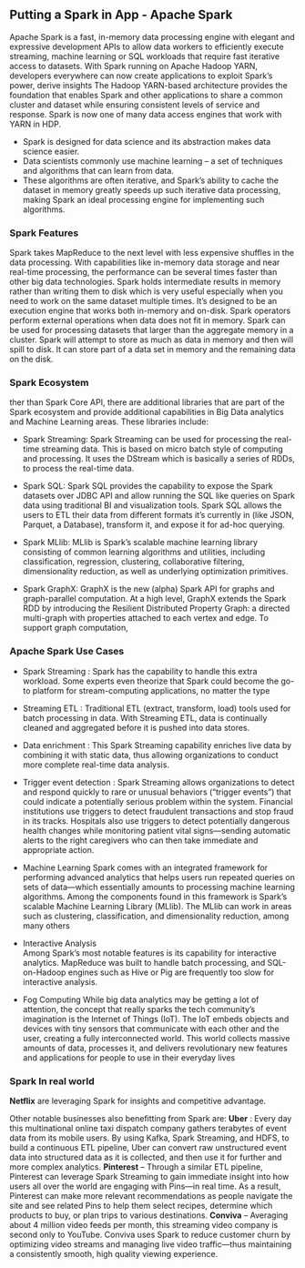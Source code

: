 ## Putting a Spark in App - Apache Spark

Apache Spark is a fast, in-memory data processing engine with elegant and expressive development APIs to allow data workers to efficiently execute streaming, machine learning or SQL workloads that require fast iterative access to datasets. 
With Spark running on Apache Hadoop YARN, developers everywhere can now create applications to exploit Spark’s power, derive insights
The Hadoop YARN-based architecture provides the foundation that enables Spark and other applications to share a common cluster and dataset while ensuring consistent levels of service and response. Spark is now one of many data access engines that work with YARN in HDP.

- Spark is designed for data science and its abstraction makes data science easier. 
- Data scientists commonly use machine learning – a set of techniques and algorithms that can learn from data. 
- These algorithms are often iterative, and Spark’s ability to cache the dataset in memory greatly speeds up such iterative data processing, making Spark an ideal processing engine for implementing such algorithms.

### Spark Features

Spark takes MapReduce to the next level with less expensive shuffles in the data processing. With capabilities like in-memory data storage and near real-time processing, the performance can be several times faster than other big data technologies.
Spark holds intermediate results in memory rather than writing them to disk which is very useful especially when you need to work on the same dataset multiple times. It’s designed to be an execution engine that works both in-memory and on-disk. Spark operators perform external operations when data does not fit in memory. Spark can be used for processing datasets that larger than the aggregate memory in a cluster.
Spark will attempt to store as much as data in memory and then will spill to disk. It can store part of a data set in memory and the remaining data on the disk. 

### Spark Ecosystem 

ther than Spark Core API, there are additional libraries that are part of the Spark ecosystem and provide additional capabilities in Big Data analytics and Machine Learning areas.
These libraries include:
- Spark Streaming:
Spark Streaming can be used for processing the real-time streaming data. This is based on micro batch style of computing and processing. It uses the DStream which is basically a series of RDDs, to process the real-time data.

- Spark SQL:
Spark SQL provides the capability to expose the Spark datasets over JDBC API and allow running the SQL like queries on Spark data using traditional BI and visualization tools. Spark SQL allows the users to ETL their data from different formats it’s currently in (like JSON, Parquet, a Database), transform it, and expose it for ad-hoc querying.

- Spark MLlib:
MLlib is Spark’s scalable machine learning library consisting of common learning algorithms and utilities, including classification, regression, clustering, collaborative filtering, dimensionality reduction, as well as underlying optimization primitives.

- Spark GraphX:
GraphX is the new (alpha) Spark API for graphs and graph-parallel computation. At a high level, GraphX extends the Spark RDD by introducing the Resilient Distributed Property Graph: a directed multi-graph with properties attached to each vertex and edge. To support graph computation, 

### Apache Spark Use Cases

- Spark Streaming : 
Spark has the capability to handle this extra workload. Some experts even theorize that Spark could become the go-to platform for stream-computing applications, no matter the type
- Streaming ETL :
Traditional ETL (extract, transform, load) tools used for batch processing in data.  With Streaming ETL, data is continually cleaned and aggregated before it is pushed into data stores.
- Data enrichment :
This Spark Streaming capability enriches live data by combining it with static data, thus allowing organizations to conduct more complete real-time data analysis.
- Trigger event detection :
Spark Streaming allows organizations to detect and respond quickly to rare or unusual behaviors (“trigger events”) that could indicate a potentially serious problem within the system. Financial institutions use triggers to detect fraudulent transactions and stop fraud in its tracks. Hospitals also use triggers to detect potentially dangerous health changes while monitoring patient vital signs—sending automatic alerts to the right caregivers who can then take immediate and appropriate action.

- Machine Learning 
Spark comes with an integrated framework for performing advanced analytics that helps users run repeated queries on sets of data—which essentially amounts to processing machine learning algorithms. Among the components found in this framework is Spark’s scalable Machine Learning Library (MLlib). The MLlib can work in areas such as clustering, classification, and dimensionality reduction, among many others
- Interactive Analysis   
Among Spark’s most notable features is its capability for interactive analytics. MapReduce was built to handle batch processing, and SQL-on-Hadoop engines such as Hive or Pig are frequently too slow for interactive analysis.
- Fog Computing 
While big data analytics may be getting a lot of attention, the concept that really sparks the tech community’s imagination is the Internet of Things (IoT). The IoT embeds objects and devices with tiny sensors that communicate with each other and the user, creating a fully interconnected world. This world collects massive amounts of data, processes it, and delivers revolutionary new features and applications for people to use in their everyday lives

### Spark In real world
**Netflix** are leveraging Spark for insights and competitive advantage. 

Other notable businesses also benefitting from Spark are:
**Uber** : Every day this multinational online taxi dispatch company gathers terabytes of event data from its mobile users. By using Kafka, Spark Streaming, and HDFS, to build a continuous ETL pipeline, Uber can convert raw unstructured event data into structured data as it is collected, and then use it for further and more complex analytics.
**Pinterest** – Through a similar ETL pipeline, Pinterest can leverage Spark Streaming to gain immediate insight into how users all over the world are engaging with Pins—in real time. As a result, Pinterest can make more relevant recommendations as people navigate the site and see related Pins to help them select recipes, determine which products to buy, or plan trips to various destinations.
**Conviva** – Averaging about 4 million video feeds per month, this streaming video company is second only to YouTube. Conviva uses Spark to reduce customer churn by optimizing video streams and managing live video traffic—thus maintaining a consistently smooth, high quality viewing experience.

